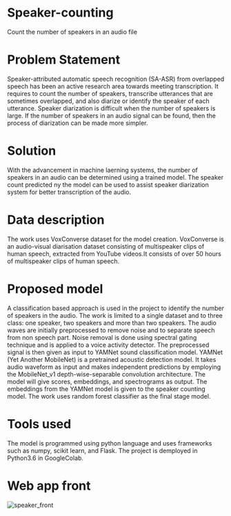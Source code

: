 # Speaker-counting
Count the number of speakers in an audio file

# Problem Statement
Speaker-attributed automatic speech recognition (SA-ASR) from overlapped speech has been an active research area towards meeting transcription. It requires to count the number of speakers, transcribe utterances that are sometimes overlapped, and also diarize or identify the speaker of each utterance. Speaker diarization is difficult when the number of speakers is large. If the number of speakers in an audio signal can be found, then the process of diarization can be made more simpler. 

# Solution
With the advancement in machine laerning systems, the number of speakers in an audio can be determined using a trained model. The speaker count predicted ny the model can be used to assist speaker diarization system for better transcription of the audio.

# Data description
The work uses VoxConverse dataset for the model creation. VoxConverse is an audio-visual diarisation dataset consisting of multispeaker clips of human speech, extracted from YouTube videos.It consists of over 50 hours of multispeaker clips of human speech. 

# Proposed model
A classification based approach is used in the project to identify the number of speakers in the audio. The work is limited to a single dataset and to three class: one speaker, two speakers and more than two speakers. 
The audio waves are initially preprocessed to remove noise and to separate speech from non speech part. Noise removal is done using spectral gating technique and is applied to a voice activity detector. The preprocessed signal is then given as input to YAMNet sound classification model. YAMNet (Yet Another MobileNet) is a pretrained acoustic detection model. 
It takes audio waveform as input and makes independent predictions by employing the MobileNet_v1 depth-wise-separable convolution architecture. The model will give scores, embeddings, and spectrograms as output. The embeddings from the YAMNet model is given to the speaker counting model. The work uses random forest classifier as the final stage model.  

# Tools used
The model is programmed using python language and uses frameworks such as numpy, scikit learn, and Flask. The project is demployed in Python3.6 in GoogleColab.

# Web app front
![speaker_front](https://user-images.githubusercontent.com/91037105/140272373-6a02c457-6f76-4e90-9ca8-05bb1cd65d33.png)
